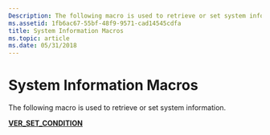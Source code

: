 ```yaml
---
Description: The following macro is used to retrieve or set system information.
ms.assetid: 1fb6ac67-55bf-48f9-9571-cad14545cdfa
title: System Information Macros
ms.topic: article
ms.date: 05/31/2018
---
```


# System Information Macros

The following macro is used to retrieve or set system information.

<dl>

[**VER\_SET\_CONDITION**](/windows/desktop/api/Winnt/nf-winnt-ver_set_condition)  
</dl>

 

 



